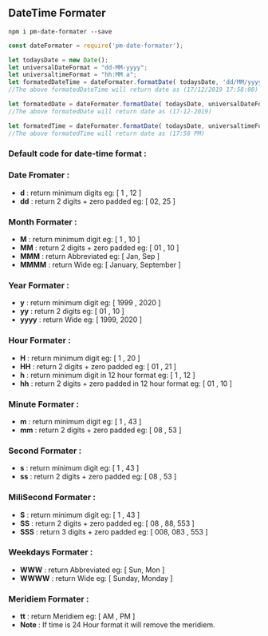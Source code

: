 ## DateTime Formater


```
npm i pm-date-formater --save
```


```javascript
const dateFormater = require('pm-date-formater');

let todaysDate = new Date();
let universalDateFormat = "dd-MM-yyyy";
let universaltimeFormat = "hh:MM a";
let formatedDateTime = dateFormater.formatDate( todaysDate, 'dd/MM/yyyy HH:mm:ss');
//The above formatedDateTime will return date as (17/12/2019 17:58:00)

let formatedDate = dateFormater.formatDate( todaysDate, universalDateFormat);
//The above formatedDate will return date as (17-12-2019)

let formatedTime = dateFormater.formatDate( todaysDate, universaltimeFormat);
//The above formatedTime will return date as (17:58 PM)
```


### Default code for date-time format :

### Date Fromater :
* **d**       : return minimum digits eg: [ 1 , 12 ]
* **dd**      : return 2 digits + zero padded eg: [ 02, 25 ]

### Month Formater :
* **M**       : return minimum digit eg: [ 1 , 10 ]
* **MM**      : return 2 digits + zero padded eg: [ 01 , 10 ]
* **MMM**     : return Abbreviated eg: [ Jan, Sep ]
* **MMMM**    : return Wide eg: [ January, September ]

### Year Formater :
* **y**       : return minimum digit eg: [ 1999 , 2020 ]
* **yy**      : return 2 digits eg: [ 01 , 10 ]
* **yyyy**    : return Wide eg: [ 1999, 2020 ]

### Hour  Formater :
* **H**       : return minimum digit eg: [ 1 , 20 ]
* **HH**      : return 2 digits + zero padded eg: [ 01 , 21 ]
* **h**       : return minimum digit in 12 hour format eg: [ 1 , 12 ]
* **hh**      : return 2 digits + zero padded in 12 hour format eg: [ 01 , 10 ]

### Minute  Formater :
* **m**       : return minimum digit eg: [ 1 , 43 ]
* **mm**      : return 2 digits + zero padded eg: [ 08 , 53 ]

### Second  Formater :
* **s**       : return minimum digit eg: [ 1 , 43 ]
* **ss**      : return 2 digits + zero padded eg: [ 08 , 53 ]

### MiliSecond  Formater :
* **S**       : return minimum digit eg: [ 1 , 43 ]
* **SS**      : return 2 digits + zero padded eg: [ 08 , 88, 553 ]
* **SSS**     : return 3 digits + zero padded eg: [ 008, 083 , 553 ]

### Weekdays Formater :
* **WWW**     : return Abbreviated eg: [ Sun, Mon ]
* **WWWW**    : return Wide eg: [ Sunday, Monday ]

### Meridiem  Formater :
* **tt**       : return Meridiem eg: [ AM , PM ]
* **Note**    : If time is 24 Hour format it will remove the meridiem.